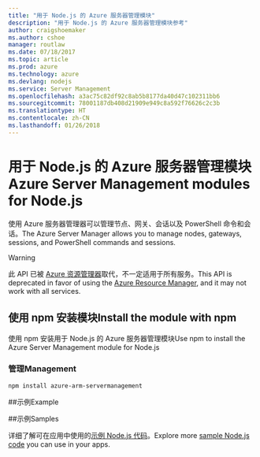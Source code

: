 ```yaml
---
title: "用于 Node.js 的 Azure 服务器管理模块"
description: "用于 Node.js 的 Azure 服务器管理模块参考"
author: craigshoemaker
ms.author: cshoe
manager: routlaw
ms.date: 07/18/2017
ms.topic: article
ms.prod: azure
ms.technology: azure
ms.devlang: nodejs
ms.service: Server Management
ms.openlocfilehash: a3ac75c82df92c8ab5b8177da40d47c102311bb6
ms.sourcegitcommit: 78001187db408d21909e949c8a592f76626c2c3b
ms.translationtype: HT
ms.contentlocale: zh-CN
ms.lasthandoff: 01/26/2018
---
```

# <a name="azure-server-management-modules-for-nodejs"></a><span data-ttu-id="bed7e-103">用于 Node.js 的 Azure 服务器管理模块</span><span class="sxs-lookup"><span data-stu-id="bed7e-103">Azure Server Management modules for Node.js</span></span>

<span data-ttu-id="bed7e-104">使用 Azure 服务器管理器可以管理节点、网关、会话以及 PowerShell 命令和会话。</span><span class="sxs-lookup"><span data-stu-id="bed7e-104">The Azure Server Manager allows you to manage nodes, gateways, sessions, and PowerShell commands and sessions.</span></span>

> [!WARNING]
> <span data-ttu-id="bed7e-105">此 API 已被 [Azure 资源管理器](/javascript/api/overview/azure/resources)取代，不一定适用于所有服务。</span><span class="sxs-lookup"><span data-stu-id="bed7e-105">This API is deprecated in favor of using the [Azure Resource Manager](/javascript/api/overview/azure/resources), and it may not work with all services.</span></span>

## <a name="install-the-module-with-npm"></a><span data-ttu-id="bed7e-106">使用 npm 安装模块</span><span class="sxs-lookup"><span data-stu-id="bed7e-106">Install the module with npm</span></span>

<span data-ttu-id="bed7e-107">使用 npm 安装用于 Node.js 的 Azure 服务器管理模块</span><span class="sxs-lookup"><span data-stu-id="bed7e-107">Use npm to install the Azure Server Management module for Node.js</span></span>

### <a name="management"></a><span data-ttu-id="bed7e-108">管理</span><span class="sxs-lookup"><span data-stu-id="bed7e-108">Management</span></span>

```bash
npm install azure-arm-servermanagement
```

##<a name="example"></a><span data-ttu-id="bed7e-109">示例</span><span class="sxs-lookup"><span data-stu-id="bed7e-109">Example</span></span>

##<a name="samples"></a><span data-ttu-id="bed7e-110">示例</span><span class="sxs-lookup"><span data-stu-id="bed7e-110">Samples</span></span>

<span data-ttu-id="bed7e-111">详细了解可在应用中使用的[示例 Node.js 代码](https://azure.microsoft.com/resources/samples/?platform=nodejs)。</span><span class="sxs-lookup"><span data-stu-id="bed7e-111">Explore more [sample Node.js code](https://azure.microsoft.com/resources/samples/?platform=nodejs) you can use in your apps.</span></span>
